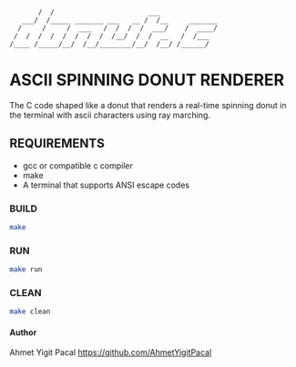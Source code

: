 ```     ___  
       /  /                       ___
   ___/  /_____ _______ ___   __ /  /__     _______
  /     /     /  ___   /  /  /  /  ___/    /  ____/
 /  /  /  /  /  /  /  /  /__/  /  /  __   /  /___
/____ /_____/__/  /__/________/__/  /__/ /______/

```

# ASCII SPINNING DONUT RENDERER
The C code shaped like a donut that renders a real-time spinning donut in the terminal with ascii characters using ray marching.

## REQUIREMENTS 
- gcc or compatible c compiler 
- make
- A terminal that supports ANSI escape codes

### BUILD
```bash
make
```

### RUN
```bash
make run
```

### CLEAN
```bash
make clean
```

#### Author
Ahmet Yigit Pacal
https://github.com/AhmetYigitPacal
